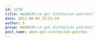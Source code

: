```yaml
---
id: 1270
title: We&#039;ve got XinCheJian patches!
date: 2011-08-04 23:51:54
author: 3
group: We&#039;ve got XinCheJian patches!
post_name: weve-got-xinchejian-patches
---
```


